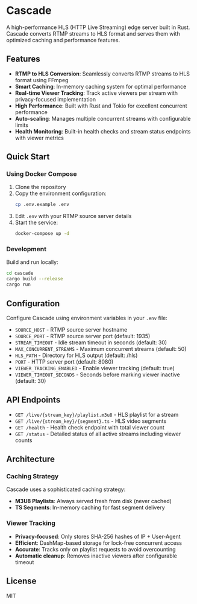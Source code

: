 # Cascade

A high-performance HLS (HTTP Live Streaming) edge server built in Rust. Cascade converts RTMP streams to HLS format and serves them with optimized caching and performance features.

## Features

- **RTMP to HLS Conversion**: Seamlessly converts RTMP streams to HLS format using FFmpeg
- **Smart Caching**: In-memory caching system for optimal performance
- **Real-time Viewer Tracking**: Track active viewers per stream with privacy-focused implementation
- **High Performance**: Built with Rust and Tokio for excellent concurrent performance
- **Auto-scaling**: Manages multiple concurrent streams with configurable limits
- **Health Monitoring**: Built-in health checks and stream status endpoints with viewer metrics

## Quick Start

### Using Docker Compose

1. Clone the repository
2. Copy the environment configuration:
   ```bash
   cp .env.example .env
   ```
3. Edit `.env` with your RTMP source server details
4. Start the service:
   ```bash
   docker-compose up -d
   ```

### Development

Build and run locally:
```bash
cd cascade
cargo build --release
cargo run
```

## Configuration

Configure Cascade using environment variables in your `.env` file:

- `SOURCE_HOST` - RTMP source server hostname
- `SOURCE_PORT` - RTMP source server port (default: 1935)
- `STREAM_TIMEOUT` - Idle stream timeout in seconds (default: 30)
- `MAX_CONCURRENT_STREAMS` - Maximum concurrent streams (default: 50)
- `HLS_PATH` - Directory for HLS output (default: /hls)
- `PORT` - HTTP server port (default: 8080)
- `VIEWER_TRACKING_ENABLED` - Enable viewer tracking (default: true)
- `VIEWER_TIMEOUT_SECONDS` - Seconds before marking viewer inactive (default: 30)

## API Endpoints

- `GET /live/{stream_key}/playlist.m3u8` - HLS playlist for a stream
- `GET /live/{stream_key}/{segment}.ts` - HLS video segments
- `GET /health` - Health check endpoint with total viewer count
- `GET /status` - Detailed status of all active streams including viewer counts

## Architecture

### Caching Strategy
Cascade uses a sophisticated caching strategy:
- **M3U8 Playlists**: Always served fresh from disk (never cached)
- **TS Segments**: In-memory caching for fast segment delivery

### Viewer Tracking
- **Privacy-focused**: Only stores SHA-256 hashes of IP + User-Agent
- **Efficient**: DashMap-based storage for lock-free concurrent access
- **Accurate**: Tracks only on playlist requests to avoid overcounting
- **Automatic cleanup**: Removes inactive viewers after configurable timeout

## License

MIT